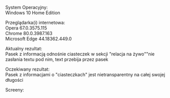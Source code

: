 System Operacyjny:   
Windows 10 Home Edition  

Przeglądarka(i) internetowa:   
Opera 67.0.3575.115  
Chrome 80.0.3987.163  
Microsoft Edge 44.18362.449.0

Aktualny rezultat:  
Pasek z informacją odnośnie ciasteczek w sekcji "relacja na żywo""nie zasłania textu pod nim, text przebija przez pasek  

Oczekiwany rezultat:  
Pasek z informacjami o "ciasteczkach" jest nietransparentny na całej swojej długości  

Screeny:  

